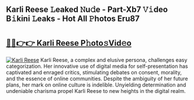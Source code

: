 ## Karli Reese 𝙻eaked 𝙽u𝚍e - Part-Xb7 𝚅𝚒deo B𝚒kini 𝙻eaks - Hot All 𝙿hotos Eru87

# <h2><a href="http://ld3wlp.urlbe.top/?page=Karli+Reese">🔗🔗👉👉 Karli Reese P𝚑oto𝚜Vid𝚎o</a></h2>

[![Karli Reese](https://i.imgur.com/eBuTRDB.gif)](http://ld3wlp.urlbe.top/?page=Karli+Reese)
Karli Reese, a complex and elusive persona, challenges easy categorization. Her innovative use of digital media for self-presentation has captivated and enraged critics, stimulating debates on consent, morality, and the essence of online communities. Despite the ambiguity of her future plans, her mark on online culture is indelible. Unyielding determination and undeniable charisma propel Karli Reese to new heights in the digital realm.
